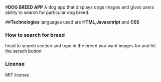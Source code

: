 #**DOG BREED APP**
A dog app that displays dogs images and gives users ability to search for particular dog breed.

##**Technologies**
languages used are **HTML**,**Javasctript** and **CSS**

### How to search for breed
head to search section and type in the breed you want images for and hit the serach button

### License
MIT license